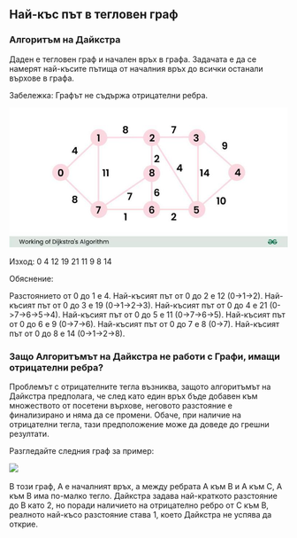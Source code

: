 ## Най-къс път в тегловен граф

### Алгоритъм на Дайкстра

Даден е тегловен граф и начален връх в графа. Задачата е да се намерят най-късите пътища от началния връх до всички останали върхове в графа.

Забележка: Графът не съдържа отрицателни ребра.

![](Working-of-Dijkstras-Algorithm-768.jpg)

Изход: 0 4 12 19 21 11 9 8 14

Обяснение:

Разстоянието от 0 до 1 е 4.
Най-късият път от 0 до 2 е 12 (0->1->2).
Най-късият път от 0 до 3 е 19 (0->1->2->3).
Най-късият път от 0 до 4 е 21 (0->7->6->5->4).
Най-късият път от 0 до 5 е 11 (0->7->6->5).
Най-късият път от 0 до 6 е 9 (0->7->6).
Най-късият път от 0 до 7 е 8 (0->7).
Най-късият път от 0 до 8 е 14 (0->1->2->8).

### Защо Алгоритъмът на Дайкстра не работи с Графи, имащи oтрицателни ребра?

Проблемът с отрицателните тегла възниква, защото алгоритъмът на Дайкстра предполага, че след като един връх бъде добавен към множеството от посетени върхове, неговото разстояние е финализирано и няма да се промени. Обаче, при наличие на отрицателни тегла, тази предположение може да доведе до грешни резултати.

Разгледайте следния граф за пример:

![](https://media.geeksforgeeks.org/wp-content/uploads/20231106115051/Failure-of-Dijkstra-in-case-of-negative-edges.jpg)

В този граф, A е началният връх, а между ребрата A към B и A към C, A към B има по-малко тегло. Дайкстра задава най-краткото разстояние до B като 2, но поради наличието на отрицателно ребро от C към B, реалното най-късо разстояние става 1, което Дайкстра не успява да открие.
